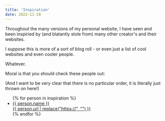 ```yaml
---
title: 'Inspiration'
date: 2022-11-20
---
```


Throughout the many versions of my personal website, I have seen and been inspiried by (and blatantly stole from) many other creator's and their websites.

I suppose this is more of a sort of blog roll - or even just a list of cool websites and even cooler people.

Whatever.

Moral is that you should check these people out:

(And I want to be very clear that there is no particular order, it is literally just thrown on here!)

<ul class="constellation">
  {% for person in inspiration %}
  <li>
    <a href="{{ person.url }}">
      <span>{{ person.name }}</span>
      <br>
      <span>{{ person.url | replace("https://", "") }}</span>
    </a>
  </li>
  {% endfor %}
</ul>
